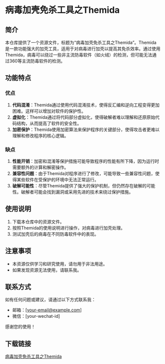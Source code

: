 # 病毒加壳免杀工具之Themida

## 简介

本仓库提供了一个资源文件，标题为“病毒加壳免杀工具之Themida”。Themida是一款功能强大的加壳工具，适用于对病毒进行加壳以提高其免杀效率。通过使用Themida，病毒可以绕过一些非主流防毒软件（如火绒）的检测，但可能无法通过360等主流防毒软件的检测。

## 功能特点

### 优点

1. **代码混淆**：Themida通过使用代码混淆技术，使得反汇编和逆向工程变得更加困难。这样可以增加对软件的保护性。
2. **虚拟化**：Themida通过将代码部分虚拟化，使得破解者难以理解和还原原始代码结构，从而提高了软件的安全性。
3. **加密保护**：Themida使用加密算法来保护程序的关键部分，使得攻击者更难以理解和修改程序的核心逻辑。

### 缺点

1. **性能开销**：加密和混淆等保护措施可能导致程序的性能有所下降，因为运行时需要额外的计算和解密操作。
2. **兼容性问题**：由于Themida对程序进行了修改，可能导致一些兼容性问题，使得某些软件在受保护的环境中无法正常运行。
3. **破解可能性**：尽管Themida提供了强大的保护机制，但仍然存在破解的可能性。破解者可能会找到漏洞或采用先进的技术来绕过保护措施。

## 使用说明

1. 下载本仓库中的资源文件。
2. 按照Themida的使用说明进行操作，对病毒进行加壳处理。
3. 测试加壳后的病毒在不同防毒软件中的表现。

## 注意事项

- 本资源仅供学习和研究使用，请勿用于非法用途。
- 如果发现资源无法使用，请联系我。

## 联系方式

如有任何问题或建议，请通过以下方式联系我：

- 邮箱：[your-email@example.com]
- 微信：[your-wechat-id]

感谢您的使用！

## 下载链接

[病毒加壳免杀工具之Themida](https://pan.quark.cn/s/c56a1e5de0d7)